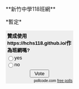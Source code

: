 <div class="row">
	<div class="col s12 m12">
		<div class="card blue-grey darken-1">
			<div class="card-content white-text">
				<span class="card-title">**新竹中學118班網**</span>
				<p>*暫定*</p>
			</div>
		</div>
	</div>
</div>

<div class="row">
	<div class="col s12 m12">
		<div class="card blue-grey darken-1">
			<div class="card-content white-text">
				<form method="post" action="http://poll.pollcode.com/94892394"><div style="background-color:#EEEEEE;padding:2px;width:175px;font-family:Arial;font-size:small;color:#000000;"><div style="padding:2px 0px 4px 2px;"><strong>贊成使用https://hchs118.github.io/作為班網嗎?</strong></div><input type="radio" name="answer" value="1" id="answer948923941" style="float:left;" /><label for="answer948923941" style="float:left;width:150px;">yes</label><div style="clear:both;height:2px;"></div><input type="radio" name="answer" value="2" id="answer948923942" style="float:left;" /><label for="answer948923942" style="float:left;width:150px;">no</label><div style="clear:both;height:2px;"></div><div align="center" style="padding:3px;"><input type="submit" value=" Vote "></div><div align="right" style="font-size:10px">pollcode.com <a href="http://pollcode.com/">free polls</a></div></div></form>
			</div>
		</div>
	</div>
</div>